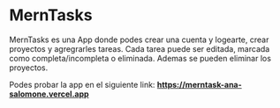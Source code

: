 # MernTasks
MernTasks es una App donde podes crear una cuenta y logearte, crear proyectos y agregrarles tareas. Cada tarea puede ser editada, marcada como completa/incompleta o eliminada. Ademas se pueden eliminar los proyectos.


Podes probar la app en el siguiente link: **https://merntask-ana-salomone.vercel.app**

